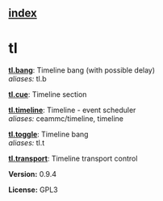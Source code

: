 [index](index.html) 
---

# tl




[**tl.bang**](tl.bang.html): Timeline bang (with possible delay) <br>
_aliases:_ tl.b


[**tl.cue**](tl.cue.html): Timeline section 

[**tl.timeline**](tl.timeline.html): Timeline - event scheduler <br>
_aliases:_ ceammc/timeline, timeline


[**tl.toggle**](tl.toggle.html): Timeline bang <br>
_aliases:_ tl.t


[**tl.transport**](tl.transport.html): Timeline transport control 


**Version:** 0.9.4

**License:** GPL3
